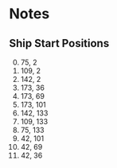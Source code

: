 # Notes

## Ship Start Positions

0. 75, 2
1. 109, 2
2. 142, 2
3. 173, 36
4. 173, 69
5. 173, 101
6. 142, 133
7. 109, 133
8. 75, 133
9. 42, 101
10. 42, 69
11. 42, 36